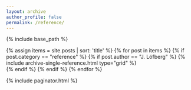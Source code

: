 ```yaml
---
layout: archive
author_profile: false
permalink: /reference/
---
```


{% include base_path %}
<!-- <h3 class="archive__subtitle">Examples from various domains</h3>		This destroys lists -->
{% assign items = site.posts | sort: 'title' %}
{% for post in items %}
{% if post.category == "reference" %}
{% if post.author == "J. Löfberg" %}
  {% include archive-single-reference.html type="grid" %}      
{% endif %}
{% endif %}
{% endfor %}

{% include paginator.html %}
